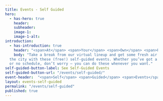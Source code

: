 ```yaml
---
title: Events - Self Guided
hero:
  - has-hero: true
    header: 
    subheader: 
    image-1:
    image-1-alt:
introduction:
  - has-introduction: true
    header: "<span>At</span> <span>Your</span> <span>Own</span> <span>Pace</span>"
    body: "Take a break from our virtual lineup and get some fresh air by exploring
  the city with these (free!) self-guided events. Whether you’ve got a busy schedule
  or no schedule, don’t worry — you can do these whenever you want."
self-guided-button-label: See Self-Guided Events
self-guided-button-url: "/events/self-guided/"
event-header:  "<span>Self</span> <span>Guided</span> <span>Events</span>"
layout: events-self-guided
permalink: "/events/self-guided"
published: true
---
```

